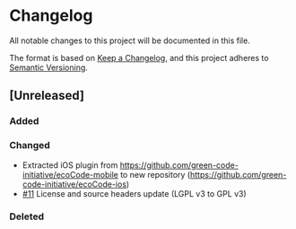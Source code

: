 # Changelog

All notable changes to this project will be documented in this file.

The format is based on [Keep a Changelog](https://keepachangelog.com/en/1.0.0/),
and this project adheres to [Semantic Versioning](https://semver.org/spec/v2.0.0.html).

## [Unreleased]

### Added

### Changed

- Extracted iOS plugin from https://github.com/green-code-initiative/ecoCode-mobile to new repository (https://github.com/green-code-initiative/ecoCode-ios)
- [#11](https://github.com/green-code-initiative/ecoCode-ios/pull/11) License and source headers update (LGPL v3 to GPL v3)

### Deleted
